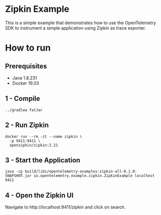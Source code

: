 # Zipkin Example

This is a simple example that demonstrates how to use the OpenTelemetry SDK 
to instrument a simple application using Zipkin as trace exporter. 

# How to run

## Prerequisites
* Java 1.8.231
* Docker 19.03

## 1 - Compile 
```shell script
../gradlew fatJar
```
## 2 - Run Zipkin

```shell script
docker run --rm -it --name zipkin \
  -p 9411:9411 \
  openzipkin/zipkin:2.21
```

## 3 - Start the Application
```shell script
java -cp build/libs/opentelemetry-examples-zipkin-all-0.1.0-SNAPSHOT.jar io.opentelemetry.example.zipkin.ZipkinExample localhost 9411
```
## 4 - Open the Zipkin UI

Navigate to http://localhost:9411/zipkin and click on search.

[zipkin]:[https://zipkin.io/]
